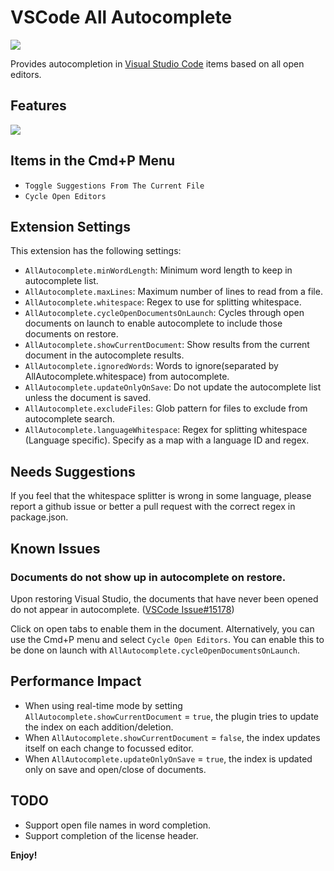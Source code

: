 # VSCode All Autocomplete
[![](https://vsmarketplacebadge.apphb.com/version/Atishay-Jain.All-Autocomplete.svg)](https://marketplace.visualstudio.com/items?itemName=Atishay-Jain.All-Autocomplete)

Provides autocompletion in [Visual Studio Code](https://github.com/Microsoft/vscode) items based on all open editors.

## Features

![](https://cdn.rawgit.com/atishay/vscode-allautocomplete/1ea2b07b/images/All-Autocomplete.gif)

## Items in the Cmd+P Menu
* `Toggle Suggestions From The Current File`
* `Cycle Open Editors`

## Extension Settings

This extension has the following settings:

* `AllAutocomplete.minWordLength`: Minimum word length to keep in autocomplete list.
* `AllAutocomplete.maxLines`: Maximum number of lines to read from a file.
* `AllAutocomplete.whitespace`: Regex to use for splitting whitespace.
* `AllAutocomplete.cycleOpenDocumentsOnLaunch`: Cycles through open documents on launch to enable autocomplete to include those documents on restore.
* `AllAutocomplete.showCurrentDocument`: Show results from the current document in the autocomplete results.
* `AllAutocomplete.ignoredWords`: Words to ignore(separated by AllAutocomplete.whitespace) from autocomplete.
* `AllAutocomplete.updateOnlyOnSave`: Do not update the autocomplete list unless the document is saved.
* `AllAutocomplete.excludeFiles`: Glob pattern for files to exclude from autocomplete search.
* `AllAutocomplete.languageWhitespace`: Regex for splitting whitespace (Language specific). Specify as a map with a language ID and regex.

## Needs Suggestions
If you feel that the whitespace splitter is wrong in some language, please report a github issue or better a pull request with the correct regex in package.json.

## Known Issues

### Documents do not show up in autocomplete on restore.

Upon restoring Visual Studio, the documents that have never been opened do not appear in autocomplete. ([VSCode Issue#15178](https://github.com/Microsoft/vscode/issues/15178))

Click on open tabs to enable them in the document. Alternatively, you can use the Cmd+P menu and select `Cycle Open Editors`. You can enable this to be done on launch with `AllAutocomplete.cycleOpenDocumentsOnLaunch`.

## Performance Impact
* When using real-time mode by setting `AllAutocomplete.showCurrentDocument` = `true`, the plugin tries to update the index on each addition/deletion.
* When `AllAutocomplete.showCurrentDocument` = `false`, the index updates itself on each change to focussed editor.
* When `AllAutocomplete.updateOnlyOnSave` = `true`, the index is updated only on save and open/close of documents.

## TODO
* Support open file names in word completion.
* Support completion of the license header.

**Enjoy!**
